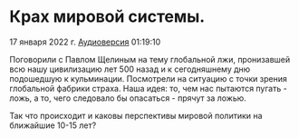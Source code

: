 # Крах мировой системы.

17 января 2022 г. [Аудиоверсия](https://www.youtube.com/watch?v=xKfVsrgWp1M) 01:19:10

Поговорили с Павлом Щелиным на тему глобальной лжи, пронизавшей всю нашу цивилизацию лет 500 назад и к сегодняшнему дню подошедшую к кульминации.
Посмотрели на ситуацию с точки зрения глобальной фабрики страха.
Наша идея: то, чем нас пытаются пугать - ложь, а то, чего следовало бы опасаться - прячут за ложью.

Так что происходит и каковы перспективы мировой политики на ближайшие 10-15 лет?

